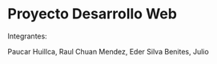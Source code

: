 # Proyecto Desarrollo Web
Integrantes:

Paucar Huillca, Raul
Chuan Mendez, Eder
Silva Benites, Julio

